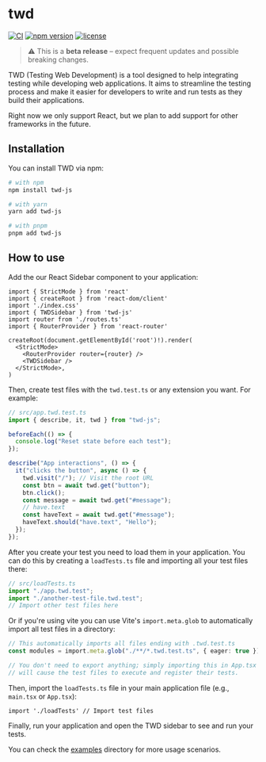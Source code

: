 # twd

[![CI](https://github.com/BRIKEV/twd/actions/workflows/ci.yml/badge.svg)](https://github.com/BRIKEV/twd/actions/workflows/ci.yml)
[![npm version](https://img.shields.io/npm/v/twd-js.svg)](https://www.npmjs.com/package/twd-js)
[![license](https://img.shields.io/github/license/brikev/twd.svg)](./LICENSE)

> ⚠️ This is a **beta release** – expect frequent updates and possible breaking changes.

TWD (Testing Web Development) is a tool designed to help integrating testing while developing web applications. It aims to streamline the testing process and make it easier for developers to write and run tests as they build their applications.

Right now we only support React, but we plan to add support for other frameworks in the future.

## Installation

You can install TWD via npm:

```bash
# with npm
npm install twd-js

# with yarn
yarn add twd-js

# with pnpm
pnpm add twd-js
```

## How to use

Add the our React Sidebar component to your application:

```tsx
import { StrictMode } from 'react'
import { createRoot } from 'react-dom/client'
import './index.css'
import { TWDSidebar } from 'twd-js'
import router from './routes.ts'
import { RouterProvider } from 'react-router'

createRoot(document.getElementById('root')!).render(
  <StrictMode>
    <RouterProvider router={router} />
    <TWDSidebar />
  </StrictMode>,
)
```

Then, create test files with the `twd.test.ts` or any extension you want. For example:

```ts
// src/app.twd.test.ts
import { describe, it, twd } from "twd-js";

beforeEach(() => {
  console.log("Reset state before each test");
});

describe("App interactions", () => {
  it("clicks the button", async () => {
    twd.visit("/"); // Visit the root URL
    const btn = await twd.get("button");
    btn.click();
    const message = await twd.get("#message");
    // have.text
    const haveText = await twd.get("#message");
    haveText.should("have.text", "Hello");
  });
});
```

After you create your test you need to load them in your application. You can do this by creating a `loadTests.ts` file and importing all your test files there:

```ts
// src/loadTests.ts
import "./app.twd.test";
import "./another-test-file.twd.test";
// Import other test files here
```

Or if you're using vite you can use Vite's `import.meta.glob` to automatically import all test files in a directory:

```ts
// This automatically imports all files ending with .twd.test.ts
const modules = import.meta.glob("./**/*.twd.test.ts", { eager: true });

// You don't need to export anything; simply importing this in App.tsx
// will cause the test files to execute and register their tests.
```

Then, import the `loadTests.ts` file in your main application file (e.g., `main.tsx` or `App.tsx`):

```tsx
import './loadTests' // Import test files
```

Finally, run your application and open the TWD sidebar to see and run your tests.

You can check the [examples](https://github.com/BRIKEV/twd/tree/main/examples) directory for more usage scenarios.